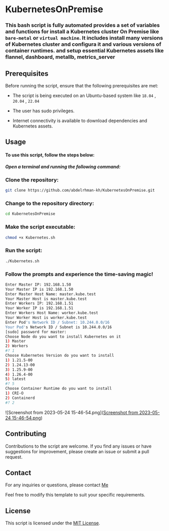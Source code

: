 # KubernetesOnPremise

### This bash script is fully automated provides a set of variables and functions for install a Kubernetes cluster On Premise like `bare-metal` or `virtual machine`. It includes install many versions of Kubernetes cluster and configura it and various versions of container runtimes. and setup essential Kubernetes assets like flannel, dashboard, metallb, metrics_server 


## Prerequisites
Before running the script, ensure that the following prerequisites are met:

- The script is being executed on an Ubuntu-based system like `18.04` , `20.04` , `22.04`

- The user has sudo privileges.

- Internet connectivity is available to download dependencies and Kubernetes assets.

## Usage

#### To use this script, follow the steps below:

##### Open a terminal and running the following command:


### Clone the repository:

```bash
git clone https://github.com/abdelrhman-kh/KubernetesOnPremise.git
```

### Change to the repository directory:

```bash
cd KubernetesOnPremise
```
### Make the script executable:
```bash
chmod +x Kubernetes.sh
```
### Run the script:
```bash
./Kubernetes.sh
```
### Follow the prompts and experience the time-saving magic!
```bash
Enter Master IP: 192.168.1.50
Your Master IP is 192.168.1.50 
Enter Master Host Name: master.kube.test
Your Master Host is master.kube.test 
Enter Workers IP: 192.168.1.51
Your Worker IP is 192.168.1.51 
Enter Workers Host Name: worker.kube.test
Your Worker Host is worker.kube.test 
Enter Pod's Network ID / Subnet: 10.244.0.0/16
Your Pod's Network ID / Subnet is 10.244.0.0/16 
[sudo] password for master: 
Choose Node do you want to install Kubernetes on it 
1) Master
2) Workers
#? 1
Choose Kubernetes Version do you want to install 
1) 1.21.5-00
2) 1.24.13-00
3) 1.25.9-00
4) 1.26.4-00
5) latest
#? 5
Choose Container Runtime do you want to install 
1) CRI-O
2) Containerd
#? 2

```
![Screenshot from 2023-05-24 15-46-54.png]([Screenshot from 2023-05-24 15-46-54.png](https://github.com/abdelrhman-kh/KubernetesOnPremise/blob/main/Screenshot%20from%202023-05-24%2015-46-54.png))

## Contributing
Contributions to the script are welcome. If you find any issues or have suggestions for improvement, please create an issue or submit a pull request.

## Contact
For any inquiries or questions, please contact [Me](https://abdelrhman.khamis.work/)

Feel free to modify this template to suit your specific requirements.


## License

This script is licensed under the [MIT License](LICENSE).

